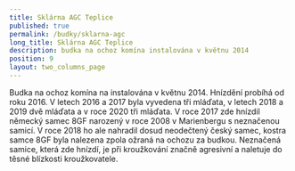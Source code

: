 ```yaml
---
title: Sklárna AGC Teplice
published: true
permalink: /budky/sklarna-agc
long_title: Sklárna AGC Teplice
description: budka na ochoz komína instalována v květnu 2014
position: 9
layout: two_columns_page
---
```

Budka na ochoz komína na instalována v květnu 2014. Hnízdění probíhá od roku 2016. V letech 2016 a 2017 byla vyvedena tři mláďata, v letech 2018 a 2019 dvě mláďata a v roce 2020 tři mláďata. V roce 2017 zde hnízdil německý samec 8GF narozený v roce 2008 v Marienbergu s neznačenou samicí. V roce 2018 ho ale nahradil dosud neodečtený český samec, kostra samce 8GF byla nalezena zpola ožraná na ochozu za budkou. Neznačená samice, která zde hnízdí, je při kroužkování značně agresivní a naletuje do těsné blízkosti kroužkovatele.
